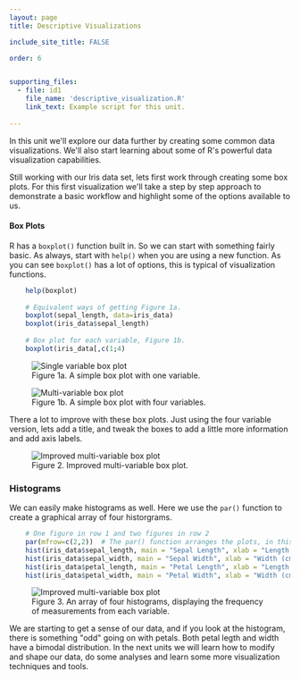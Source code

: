 ```yaml
---
layout: page
title: Descriptive Visualizations

include_site_title: FALSE

order: 6


supporting_files: 
  - file: id1
    file_name: 'descriptive_visualization.R'
    link_text: Example script for this unit.  
    
---
```


In this unit we'll explore our data further by creating some common data 
visualizations. We'll also start learning about some of R's powerful
data visualization capabilities.

Still working with our Iris data set, lets first work through creating some
box plots. For this first visualization we'll take a step by step approach to
demonstrate a basic workflow and highlight some of the options available to us.

#### Box Plots

R has a `boxplot()` function built in. So we can start with something fairly basic.
As always, start with `help()` when you are using a new function. As you can see
`boxplot()` has a lot of options, this is typical of visualization functions.

```R
    help(boxplot)
    
    # Equivalent ways of getting Figure 1a.
    boxplot(sepal_length, data=iris_data) 
    boxplot(iris_data$sepal_length)
    
    # Box plot for each variable, Figure 1b.
    boxplot(iris_data[,c(1;4)
```

<div class="row fig-array">
    <div class="col col-md">
        <figure>
          <img src="{{ site.baseurl }}/assets/img/descriptive_visualizations/figure1a.png" alt="Single variable box plot"/>
          <figcaption>Figure 1a. A simple box plot with one variable.</figcaption>
        </figure>
    </div>
    <div class="col col-md">
        <figure>
          <img src="{{ site.baseurl }}/assets/img/descriptive_visualizations/figure1b.png" alt="Multi-variable box plot"/>
          <figcaption>Figure 1b. A simple box plot with four variables.</figcaption>
        </figure>
    </div>
</div>

There a lot to improve with these box plots. Just using the four variable version,
lets add a title, and tweak the boxes to add a little more information and 
add axis labels.

<div class="row fig-array">
    <div class="col col-lg">
        <figure>
          <img src="{{ site.baseurl }}/assets/img/descriptive_visualizations/figure2.png" alt="Improved multi-variable box plot"/>
          <figcaption>Figure 2. Improved multi-variable box plot.</figcaption>
        </figure>
    </div>
</div>


### Histograms

We can easily make histograms as well. Here we use the `par()` function to
create a graphical array of four historgrams. 

```R
    # One figure in row 1 and two figures in row 2
    par(mfrow=c(2,2))  # The par() function arranges the plots, in this case the next four plots in 2 x 2
    hist(iris_data$sepal_length, main = "Sepal Length", xlab = "Length (cm)")
    hist(iris_data$sepal_width, main = "Sepal Width", xlab = "Width (cm)")
    hist(iris_data$petal_length, main = "Petal Length", xlab = "Length (cm)")
    hist(iris_data$petal_width, main = "Petal Width", xlab = "Width (cm)")
```
<div class="row fig-array">
    <div class="col col-lg">
        <figure>
          <img src="{{ site.baseurl }}/assets/img/descriptive_visualizations/figure3.png" alt="Improved multi-variable box plot"/>
          <figcaption>Figure 3. An array of four histograms, displaying the frequency of measurements from each variable.</figcaption>
        </figure>
    </div>
</div>

We are starting to get a sense of our data, and if you look at the histogram,
there is something "odd" going on with petals. Both petal legth and width
have a bimodal distribution. In the next units we will learn how to 
modify and shape our data, do some analyses and learn some more visualization
techniques and tools.





    







